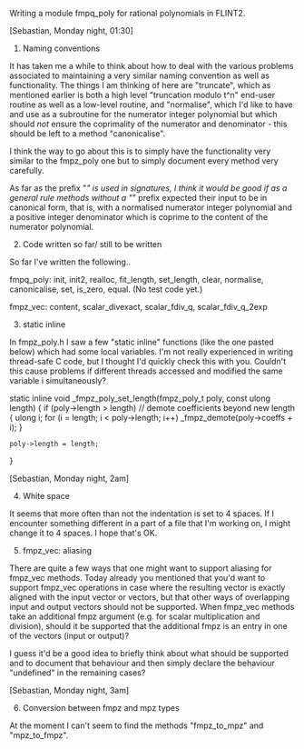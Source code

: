 Writing a module fmpq_poly for rational polynomials in FLINT2.

[Sebastian, Monday night, 01:30]

1)  Naming conventions

It has taken me a while to think about how to deal with the various problems associated to maintaining a very similar naming convention as well as functionality.  The things I am thinking of here are "truncate", which as mentioned earlier is both a high level "truncation modulo t^n" end-user routine as well as a low-level routine, and "normalise", which I'd like to have and use as a subroutine for the numerator integer polynomial but which should *not* ensure the coprimality of the numerator and denominator - this should be left to a method "canonicalise".

I think the way to go about this is to simply have the functionality very similar to the fmpz_poly one but to simply document every method very carefully.

As far as the prefix "_" is used in signatures, I think it would be good if as a general rule methods without a "_" prefix expected their input to be in canonical form, that is, with a normalised numerator integer polynomial and a positive integer denominator which is coprime to the content of the numerator polynomial.

2)  Code written so far/ still to be written

So far I've written the following..

fmpq_poly:  init, init2, realloc, fit_length, set_length, clear, normalise, canonicalise, set, is_zero, equal.  (No test code yet.)

fmpz_vec:  content, scalar_divexact, scalar_fdiv_q, scalar_fdiv_q_2exp

3)  static inline

In fmpz_poly.h I saw a few "static inline" functions (like the one pasted below) which had some local variables.  I'm not really experienced in writing thread-safe C code, but I thought I'd quickly check this with you.  Couldn't this cause problems if different threads accessed and modified the same variable i simultaneously?

static inline
void _fmpz_poly_set_length(fmpz_poly_t poly, const ulong length)
{
    if (poly->length > length) // demote coefficients beyond new length
   {
      ulong i;
      for (i = length; i < poly->length; i++)
            _fmpz_demote(poly->coeffs + i);
   }

    poly->length = length;
}

[Sebastian, Monday night, 2am]

4)  White space

It seems that more often than not the indentation is set to 4 spaces.  If I encounter something different in a part of a file that I'm working on, I might change it to 4 spaces.  I hope that's OK.

5)  fmpz_vec:  aliasing

There are quite a few ways that one might want to support aliasing for fmpz_vec methods.  Today already you mentioned that you'd want to support fmpz_vec operations in case where the resulting vector is exactly aligned with the input vector or vectors, but that other ways of overlapping input and output vectors should not be supported.  When fmpz_vec methods take an additional fmpz argument (e.g. for scalar multiplication and division), should it be supported that the additional fmpz is an entry in one of the vectors (input or output)?

I guess it'd be a good idea to briefly think about what should be supported and to document that behaviour and then simply declare the behaviour "undefined" in the remaining cases?

[Sebastian, Monday night, 3am]

6)  Conversion between fmpz and mpz types

At the moment I can't seem to find the methods "fmpz_to_mpz" and "mpz_to_fmpz".
